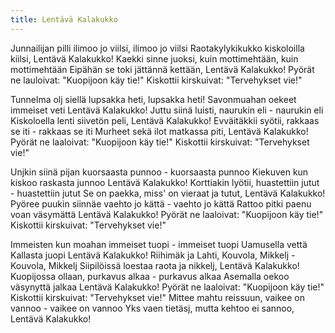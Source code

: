 ```yaml
---
title: Lentävä Kalakukko
---
```

Junnailijan pilli ilimoo jo viilsi, ilimoo jo viilsi
Raotakylykikukko kiskoloilla kiilsi, Lentävä Kalakukko!
Kaekki sinne juoksi, kuin mottimehtään, kuin mottimehtään
Eipähän se toki jättännä kettään, Lentävä Kalakukko!
Pyörät ne lauloivat: "Kuopijoon käy tie!"
Kiskottii kirskuivat: "Tervehykset vie!"

Tunnelma olj siellä lupsakka heti, lupsakka heti!
Savonmuahan oekeet immeiset veti Lentävä Kalakukko!
Juttu siinä luisti, naurukin eli - naurukin eli
Kiskoloella lenti siivetön peli, Lentävä Kalakukko!
Evväitäkkii syötii, rakkaas se iti - rakkaas se iti
Murheet sekä ilot matkassa piti, Lentävä Kalakukko!
Pyörät ne laaloivat: "Kuopijoon käy tie!"
Kiskottii kirskuivat: "Tervehykset vie!"

Unjkin siinä pijan kuorsaasta punnoo - kuorsaasta punnoo
Kiekuven kun kiskoo raskasta junnoo Lentävä Kalakukko!
Korttiakin lyötii, huastettiin jutut - huastettiin jutut
Se on paekka, miss' on vieraat ja tutut, Lentävä Kalakukko!
Pyöree puukin siinnäe vaehto jo kättä - vaehto jo kättä
Rattoo pitki paenu voan väsymättä Lentävä Kalakukko!
Pyörät ne laaloivat: "Kuopijoon käy tie!"
Kiskottii kirskuivat: "Tervehykset vie!"

Immeisten kun moahan immeiset tuopi - immeiset tuopi
Uamusella vettä Kallasta juopi Lentävä Kalakukko!
Riihimäk ja Lahti, Kouvola, Mikkelj - Kouvola, Mikkelj
Siipilöissä loestaa raota ja nikkelj, Lentävä Kalakukko!
Kuopijossa ollaan, purkavus alkaa - purkavus alkaa
Asemalla oekoo väsynyttä jalkaa Lentävä Kalakukko!
Pyörät ne laaloivat: "Kuopijoon käy tie!"
Kiskottii kirskuivat: "Tervehykset vie!"
Mittee mahtu reissuun, vaikee on vannoo - vaikee on vannoo
Yks vaen tietäsj, mutta kehtoo ei sannoo, Lentävä Kalakukko!